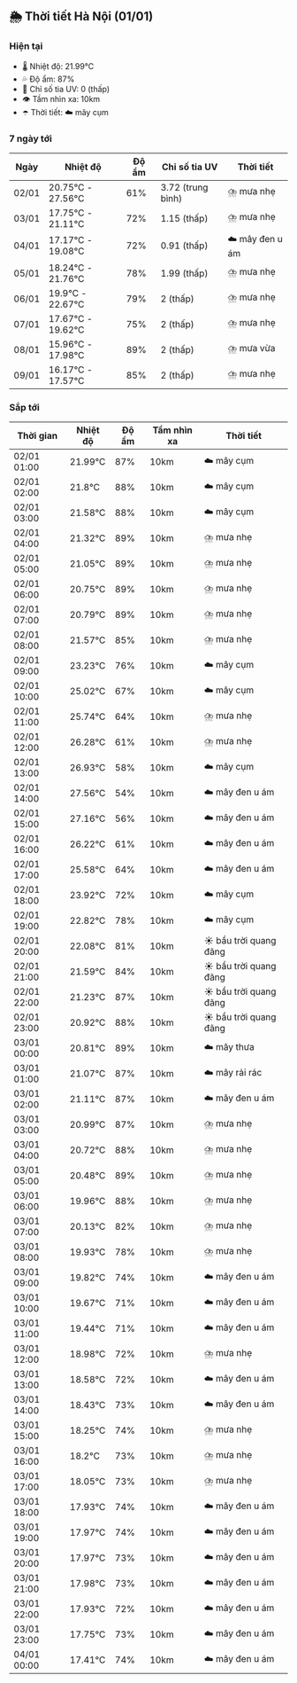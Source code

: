 ## 🌦️ Thời tiết Hà Nội (01/01)

### Hiện tại

- 🌡️ Nhiệt độ: 21.99℃
- 💦 Độ ẩm: 87%
- 🌟 Chỉ số tia UV: 0 (thấp)
- 👁️ Tầm nhìn xa: 10km
- ☂️ Thời tiết: ☁️ mây cụm

### 7 ngày tới

| Ngày | Nhiệt độ | Độ ẩm | Chỉ số tia UV | Thời tiết |
| --- | --- | --- | --- | --- |
| 02/01 | 20.75℃ - 27.56℃ | 61% | 3.72 (trung bình) | ⛈️ mưa nhẹ |
| 03/01 | 17.75℃ - 21.11℃ | 72% | 1.15 (thấp) | ⛈️ mưa nhẹ |
| 04/01 | 17.17℃ - 19.08℃ | 72% | 0.91 (thấp) | ☁️ mây đen u ám |
| 05/01 | 18.24℃ - 21.76℃ | 78% | 1.99 (thấp) | ⛈️ mưa nhẹ |
| 06/01 | 19.9℃ - 22.67℃ | 79% | 2 (thấp) | ⛈️ mưa nhẹ |
| 07/01 | 17.67℃ - 19.62℃ | 75% | 2 (thấp) | ⛈️ mưa nhẹ |
| 08/01 | 15.96℃ - 17.98℃ | 89% | 2 (thấp) | ⛈️ mưa vừa |
| 09/01 | 16.17℃ - 17.57℃ | 85% | 2 (thấp) | ⛈️ mưa nhẹ |

### Sắp tới

| Thời gian | Nhiệt độ | Độ ẩm | Tầm nhìn xa | Thời tiết |
| --- | --- | --- | --- | --- |
| 02/01 01:00 | 21.99℃ | 87% | 10km | ☁️ mây cụm |
| 02/01 02:00 | 21.8℃ | 88% | 10km | ☁️ mây cụm |
| 02/01 03:00 | 21.58℃ | 88% | 10km | ☁️ mây cụm |
| 02/01 04:00 | 21.32℃ | 89% | 10km | ⛈️ mưa nhẹ |
| 02/01 05:00 | 21.05℃ | 89% | 10km | ⛈️ mưa nhẹ |
| 02/01 06:00 | 20.75℃ | 89% | 10km | ⛈️ mưa nhẹ |
| 02/01 07:00 | 20.79℃ | 89% | 10km | ⛈️ mưa nhẹ |
| 02/01 08:00 | 21.57℃ | 85% | 10km | ⛈️ mưa nhẹ |
| 02/01 09:00 | 23.23℃ | 76% | 10km | ☁️ mây cụm |
| 02/01 10:00 | 25.02℃ | 67% | 10km | ☁️ mây cụm |
| 02/01 11:00 | 25.74℃ | 64% | 10km | ⛈️ mưa nhẹ |
| 02/01 12:00 | 26.28℃ | 61% | 10km | ⛈️ mưa nhẹ |
| 02/01 13:00 | 26.93℃ | 58% | 10km | ☁️ mây cụm |
| 02/01 14:00 | 27.56℃ | 54% | 10km | ☁️ mây đen u ám |
| 02/01 15:00 | 27.16℃ | 56% | 10km | ☁️ mây đen u ám |
| 02/01 16:00 | 26.22℃ | 61% | 10km | ☁️ mây đen u ám |
| 02/01 17:00 | 25.58℃ | 64% | 10km | ☁️ mây đen u ám |
| 02/01 18:00 | 23.92℃ | 72% | 10km | ☁️ mây cụm |
| 02/01 19:00 | 22.82℃ | 78% | 10km | ☁️ mây cụm |
| 02/01 20:00 | 22.08℃ | 81% | 10km | ☀️ bầu trời quang đãng |
| 02/01 21:00 | 21.59℃ | 84% | 10km | ☀️ bầu trời quang đãng |
| 02/01 22:00 | 21.23℃ | 87% | 10km | ☀️ bầu trời quang đãng |
| 02/01 23:00 | 20.92℃ | 88% | 10km | ☀️ bầu trời quang đãng |
| 03/01 00:00 | 20.81℃ | 89% | 10km | ☁️ mây thưa |
| 03/01 01:00 | 21.07℃ | 87% | 10km | ☁️ mây rải rác |
| 03/01 02:00 | 21.11℃ | 87% | 10km | ☁️ mây đen u ám |
| 03/01 03:00 | 20.99℃ | 87% | 10km | ⛈️ mưa nhẹ |
| 03/01 04:00 | 20.72℃ | 88% | 10km | ⛈️ mưa nhẹ |
| 03/01 05:00 | 20.48℃ | 89% | 10km | ⛈️ mưa nhẹ |
| 03/01 06:00 | 19.96℃ | 88% | 10km | ⛈️ mưa nhẹ |
| 03/01 07:00 | 20.13℃ | 82% | 10km | ⛈️ mưa nhẹ |
| 03/01 08:00 | 19.93℃ | 78% | 10km | ⛈️ mưa nhẹ |
| 03/01 09:00 | 19.82℃ | 74% | 10km | ☁️ mây đen u ám |
| 03/01 10:00 | 19.67℃ | 71% | 10km | ☁️ mây đen u ám |
| 03/01 11:00 | 19.44℃ | 71% | 10km | ☁️ mây đen u ám |
| 03/01 12:00 | 18.98℃ | 72% | 10km | ⛈️ mưa nhẹ |
| 03/01 13:00 | 18.58℃ | 72% | 10km | ☁️ mây đen u ám |
| 03/01 14:00 | 18.43℃ | 73% | 10km | ☁️ mây đen u ám |
| 03/01 15:00 | 18.25℃ | 74% | 10km | ⛈️ mưa nhẹ |
| 03/01 16:00 | 18.2℃ | 73% | 10km | ⛈️ mưa nhẹ |
| 03/01 17:00 | 18.05℃ | 73% | 10km | ⛈️ mưa nhẹ |
| 03/01 18:00 | 17.93℃ | 74% | 10km | ☁️ mây đen u ám |
| 03/01 19:00 | 17.97℃ | 74% | 10km | ☁️ mây đen u ám |
| 03/01 20:00 | 17.97℃ | 73% | 10km | ☁️ mây đen u ám |
| 03/01 21:00 | 17.98℃ | 73% | 10km | ☁️ mây đen u ám |
| 03/01 22:00 | 17.93℃ | 72% | 10km | ☁️ mây đen u ám |
| 03/01 23:00 | 17.75℃ | 73% | 10km | ☁️ mây đen u ám |
| 04/01 00:00 | 17.41℃ | 74% | 10km | ☁️ mây đen u ám |
